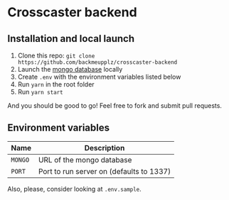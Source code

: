 # Crosscaster backend

## Installation and local launch

1. Clone this repo: `git clone https://github.com/backmeupplz/crosscaster-backend`
2. Launch the [mongo database](https://www.mongodb.com/) locally
3. Create `.env` with the environment variables listed below
4. Run `yarn` in the root folder
5. Run `yarn start`

And you should be good to go! Feel free to fork and submit pull requests.

## Environment variables

| Name    | Description                              |
| ------- | ---------------------------------------- |
| `MONGO` | URL of the mongo database                |
| `PORT`  | Port to run server on (defaults to 1337) |

Also, please, consider looking at `.env.sample`.
